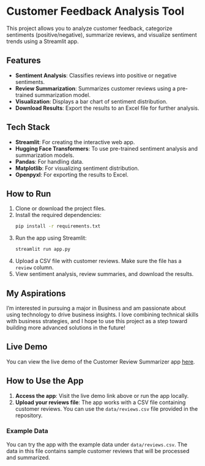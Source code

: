 # Customer Feedback Analysis Tool

This project allows you to analyze customer feedback, categorize sentiments (positive/negative), summarize reviews, and visualize sentiment trends using a Streamlit app.

## Features

- **Sentiment Analysis**: Classifies reviews into positive or negative sentiments.
- **Review Summarization**: Summarizes customer reviews using a pre-trained summarization model.
- **Visualization**: Displays a bar chart of sentiment distribution.
- **Download Results**: Export the results to an Excel file for further analysis.

## Tech Stack

- **Streamlit**: For creating the interactive web app.
- **Hugging Face Transformers**: To use pre-trained sentiment analysis and summarization models.
- **Pandas**: For handling data.
- **Matplotlib**: For visualizing sentiment distribution.
- **Openpyxl**: For exporting the results to Excel.

## How to Run

1. Clone or download the project files.
2. Install the required dependencies:
    ```bash
    pip install -r requirements.txt
    ```
3. Run the app using Streamlit:
    ```bash
    streamlit run app.py
    ```
4. Upload a CSV file with customer reviews. Make sure the file has a `review` column.
5. View sentiment analysis, review summaries, and download the results.

## My Aspirations

I’m interested in pursuing a major in Business and am passionate about using technology to drive business insights. I love combining technical skills with business strategies, and I hope to use this project as a step toward building more advanced solutions in the future!


## Live Demo

You can view the live demo of the Customer Review Summarizer app [here](https://customer-review-summarizer-rutvi.streamlit.app/).

## How to Use the App

1. **Access the app**: Visit the live demo link above or run the app locally.
2. **Upload your reviews file**: The app works with a CSV file containing customer reviews. You can use the `data/reviews.csv` file provided in the repository.

### Example Data

You can try the app with the example data under `data/reviews.csv`. The data in this file contains sample customer reviews that will be processed and summarized.
